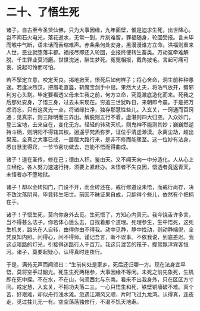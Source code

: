 # 二十、了悟生死

诸子，自古至今圣贤仙佛，只为大事因缘，九年面壁，惟是迫求生死，出世降心。岂不闻石火电光，落花逝水，无常一到，片刻难留，罪福随身，轮回受报。言未毕而喉中气断，语未话而舌缩难声。赤条条何处安身，黑漫漫谁方立命。洪福则重来人世，恶业就堕落丰都。福报尽即还入轮回，业报终便转生畜类。万劫冤牵难解脱，千生罪业莫消磨。世世沈迷，醉生梦死。冤冤相报，戴角披毛。言起可痛可哀，说起可怜而可怕。

若不孥定立意，咬定天良。揭地掀天，悟死后如何样子；将心舍命，洞生前种种愚迷。若逢决烈汉，把眉毛直竖，斩魔宝剑手中提。果然大丈夫，将浩气放开，劈邪利刃心头割。毕定要看透父母未生我之前，何方立命，究竟澈底造化而来。死我之后那处安身，了悟三身，过去未来现在。穷追三世犹昨日，来朝即今晨。于是把万虑消忘，只有这灵光一点，将诸缘扫净，独存那慧性些儿。入玄关，一窍通而百窍通；见真宗，则三际明而三界出。解脱则五行不着，虚湛则四大归空。入众妙门，登三宝地，去来自在，变化无方。轻轻的转动天机，则鬼神不能测其妙；巍巍然逆持斗柄，则阴阳不得辖其权。逍遥乎梵炁弥罗，证位乎清虚渺漠。永离尘劫，超出樊笼。全真之大事已成，一层层大路行来，是非不修而能骤至。这一位妙有法身，悉自慧里得窍，一节节密功做去，岂能不悟而得曲成。

诸子！道在圣传，修在己；德由人积，鉴由天。又不闻天向一中分造化，人从心上立经伦。各人努力速速行持，须要上紧赶办。未悟者不失良因，悟透者竟返青天，未悟者亦不堕地狱。

诸子！却以金砖扣门，门设不开，而金砖还在。戒行修道设未悟，而戒行尚存，决不致沈落阴司，毕竟转生阳世。前因不昧证果自成，只翻得个些儿，依然有个把柄在手。

诸子！子悟生死，莫向你身外去觅。生死悟了，方知心内真元。我今饶舌许多言，当不得甚么法子。你若体心恁么去，自找着那个道理。死理参生，生中悟死，这死生机关，路头在人自转，由得你由不得我。动中觅静，静中找动，则动静端倪，全凭良知内照。问得心，问不得师。谨记吾言，断不误事。不依我说，到底差迟。我这点暗路的灯光，引接得迷路行人千百万。我这只渡苦的筏子，撑驾飘洋宾客恒河。诸子，莫要起疑心，认得真时连夜行。

于是，满苑无声而闻颂曰：“生前何处是家乡，死后还归哪一方。现在法身宜早悟，莫将空手过韶光。死生生死两相参，大事因缘不等闲。未死之前先象死，生机即在死中探。不在水，不在山，何须西北与东南。看来不出我身外，只在区区方寸间。戒定慧，入玄关，不把功夫落二三。一心只悟生和死，铁壁铜墙破不难。真个苦，好艰难，却似舟行浅水滩。忽遇江潮风又顺，片时飞过九龙湾。认得真，连夜走，觅过拄儿无一有。空空荡荡独修行，不渴不饥天地寿。

